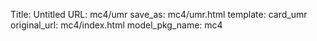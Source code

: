 Title: Untitled
URL: mc4/umr
save_as: mc4/umr.html
template: card_umr
original_url: mc4/index.html
model_pkg_name: mc4

